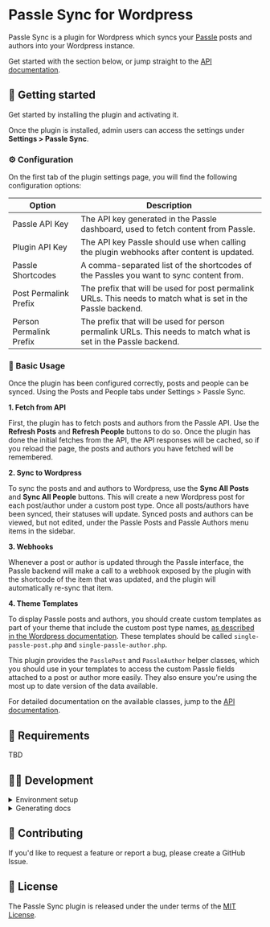 # Passle Sync for Wordpress

Passle Sync is a plugin for Wordpress which syncs your [Passle](https://home.passle.net/) posts and authors into your Wordpress instance.

Get started with the section below, or jump straight to the [API documentation](./docs/index.md).

## 🚀 Getting started

Get started by installing the plugin and activating it.

Once the plugin is installed, admin users can access the settings under **Settings > Passle Sync**.

### ⚙️ Configuration

On the first tab of the plugin settings page, you will find the following configuration options:

| Option                  | Description                                                                                                    |
| ----------------------- | -------------------------------------------------------------------------------------------------------------- |
| Passle API Key          | The API key generated in the Passle dashboard, used to fetch content from Passle.                              |
| Plugin API Key          | The API key Passle should use when calling the plugin webhooks after content is updated.                       |
| Passle Shortcodes       | A comma-separated list of the shortcodes of the Passles you want to sync content from.                         |
| Post Permalink Prefix   | The prefix that will be used for post permalink URLs. This needs to match what is set in the Passle backend.   |
| Person Permalink Prefix | The prefix that will be used for person permalink URLs. This needs to match what is set in the Passle backend. |

### 📙 Basic Usage

Once the plugin has been configured correctly, posts and people can be synced. Using the Posts and People tabs under Settings > Passle Sync.

**1. Fetch from API**

First, the plugin has to fetch posts and authors from the Passle API. Use the **Refresh Posts** and **Refresh People** buttons to do so. Once the plugin has done the initial fetches from the API, the API responses will be cached, so if you reload the page, the posts and authors you have fetched will be remembered.

**2. Sync to Wordpress**

To sync the posts and and authors to Wordpress, use the **Sync All Posts** and **Sync All People** buttons. This will create a new Wordpress post for each post/author under a custom post type. Once all posts/authors have been synced, their statuses will update. Synced posts and authors can be viewed, but not edited, under the Passle Posts and Passle Authors menu items in the sidebar.

**3. Webhooks**

Whenever a post or author is updated through the Passle interface, the Passle backend will make a call to a webhook exposed by the plugin with the shortcode of the item that was updated, and the plugin will automatically re-sync that item.

**4. Theme Templates**

To display Passle posts and authors, you should create custom templates as part of your theme that include the custom post type names, [as described in the Wordpress documentation](https://developer.wordpress.org/themes/template-files-section/custom-post-type-template-files/). These templates should be called `single-passle-post.php` and `single-passle-author.php`.

This plugin provides the `PasslePost` and `PassleAuthor` helper classes, which you should use in your templates to access the custom Passle fields attached to a post or author more easily. They also ensure you're using the most up to date version of the data available.

For detailed documentation on the available classes, jump to the [API documentation](./docs/index.md).

## 🔧 Requirements

TBD

## 👨‍💻 Development

<details>
<summary>Environment setup</summary>

To develop this plugin, first clone the repository:

```
git clone https://github.com/passle/passle-sync-wordpress
```

Then install all dependencies with [Composer](https://getcomposer.org/):

```
composer install
```

To build the frontend, use the `watch` and `build` scripts availabile in `frontend/package.json`.

</details>

<details>
<summary>Generating docs</summary>

Documentation is automatically generated with [phpDocumentor](https://github.com/phpDocumentor/phpDocumentor) and [phpDocumentor-markdown](https://github.com/Saggre/phpDocumentor-markdown). To generate documentation, run the Composer script:

```
composer run generate-docs
```

</details>

## 💬 Contributing

If you'd like to request a feature or report a bug, please create a GitHub Issue.

## 📜 License

The Passle Sync plugin is released under the under terms of the [MIT License](./LICENSE).
